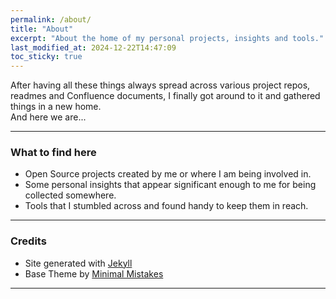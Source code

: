```yaml
---
permalink: /about/
title: "About"
excerpt: "About the home of my personal projects, insights and tools."
last_modified_at: 2024-12-22T14:47:09
toc_sticky: true
---
```


After having all these things always spread across various project repos, readmes and Confluence documents, I finally got around to it and gathered things in a new home.  
And here we are...

---

### What to find here

- Open Source projects created by me or where I am being involved in.
- Some personal insights that appear significant enough to me for being collected somewhere.
- Tools that I stumbled across and found handy to keep them in reach.

---

### Credits

- Site generated with [Jekyll](https://jekyllrb.com/)
- Base Theme by [Minimal Mistakes](https://mmistakes.github.io/minimal-mistakes/about/)

---

